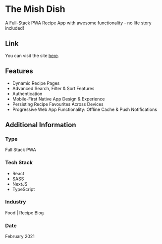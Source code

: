 # The Mish Dish
A Full-Stack PWA Recipe App with awesome functionality - no life story included!

## Link
You can visit the site [here](https://www.themishdish.co.za).

## Features
* Dynamic Recipe Pages
* Advanced Search, Filter & Sort Features
* Authentication
* Mobile-First Native App Design & Experience
* Persisting Recipe Favourites Across Devices
* Progressive Web App Functionality: Offline Cache & Push Notifications

## Additional Information

### Type
Full Stack PWA

### Tech Stack
* React
* SASS
* NextJS
* TypeScript

### Industry
Food | Recipe Blog

### Date
February 2021






